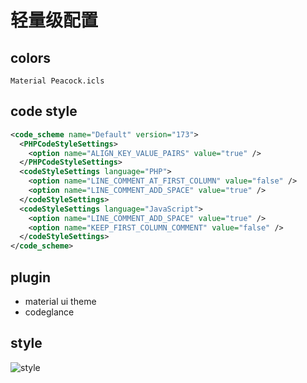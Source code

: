 # 轻量级配置

## colors 
`Material Peacock.icls`

## code style
```xml
<code_scheme name="Default" version="173">
  <PHPCodeStyleSettings>
    <option name="ALIGN_KEY_VALUE_PAIRS" value="true" />
  </PHPCodeStyleSettings>
  <codeStyleSettings language="PHP">
    <option name="LINE_COMMENT_AT_FIRST_COLUMN" value="false" />
    <option name="LINE_COMMENT_ADD_SPACE" value="true" />
  </codeStyleSettings>
  <codeStyleSettings language="JavaScript">
    <option name="LINE_COMMENT_ADD_SPACE" value="true" />
    <option name="KEEP_FIRST_COLUMN_COMMENT" value="false" />
  </codeStyleSettings>
</code_scheme>
```

## plugin
- material ui theme
- codeglance

## style
![style](https://raw.githubusercontent.com/yesterday679/oh-my-phpstorm/light/style.png)